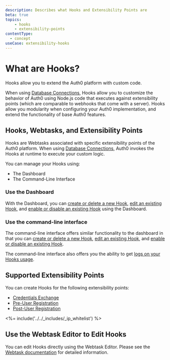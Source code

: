 ```yaml
---
description: Describes what Hooks and Extensibility Points are
beta: true
topics:
    - hooks
    - extensibility-points
contentType:
  - concept
useCase: extensibility-hooks
---
```

# What are Hooks?

Hooks allow you to extend the Auth0 platform with custom code.

When using [Database Connections](/connections/database), Hooks allow you to customize the behavior of Auth0 using Node.js code that executes against extensibility points (which are comparable to webhooks that come with a server). Hooks allow you modularity when configuring your Auth0 implementation, and extend the functionality of base Auth0 features.

## Hooks, Webtasks, and Extensibility Points

Hooks are Webtasks associated with specific extensibility points of the Auth0 platform. When using [Database Connections](/connections/database), Auth0 invokes the Hooks at runtime to execute your custom logic.

You can manage your Hooks using:

* The Dashboard
* The Command-Line Interface

### Use the Dashboard

With the Dashboard, you can [create or delete a new Hook](/hooks/guides/create-delete-hooks-using-dashboard), [edit an existing Hook](/hooks/guides/edit-hooks-using-dashboard), and [enable or disable an existing Hook](/hooks/guides/enable-disable-hooks-using-dashboard) using the Dashboard.

### Use the command-line interface

The command-line interface offers similar functionality to the dashboard in that you can [create or delete a new Hook](/hooks/guides/create-delete-hooks-using-cli), [edit an existing Hook](/hooks/guides/edit-hooks-using-cli), and [enable or disable an existing Hook](/hooks/guides/enable-disable-hooks-using-cli).

The command-line interface also offers you the ability to get [logs on your Hooks usage](/hooks/guides/logging-hooks-using-cli).

## Supported Extensibility Points

You can create Hooks for the following extensibility points:

- [Credentials Exchange](/hooks/guides/credentials-exchange-extensibility-point)
- [Pre-User Registration](/hooks/guides/pre-user-registration-extensibility-point)
- [Post-User Registration](/hooks/guides/post-user-registration-extensibility-point)

<%= include('../../_includes/_ip_whitelist') %>

## Use the Webtask Editor to Edit Hooks

You can edit Hooks directly using the Webtask Editor. Please see the [Webtask documentation](https://webtask.io/docs/editor) for detailed information.